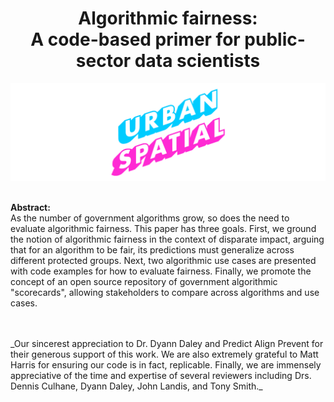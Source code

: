 <div align="center">
  <h1>Algorithmic fairness:<br>A code-based primer for public-sector data scientists<br></h1>

  <img src="urbanSpatial_fairnessTitle-01.png"></img>
</div>

<br><strong>Abstract:</strong><br>As the number of government algorithms grow, so does the need to evaluate algorithmic fairness. This paper has three goals. First, we ground the notion of algorithmic fairness in the context of disparate impact, arguing that for an algorithm to be fair, its predictions must generalize across different protected groups. Next, two algorithmic use cases are presented with code examples for how to evaluate fairness. Finally, we promote the concept of an open source repository of government algorithmic "scorecards", allowing stakeholders to compare across algorithms and use cases.


<br>
<br>
_Our sincerest appreciation to Dr. Dyann Daley and Predict Align Prevent for their generous support of this work. We are also extremely grateful to Matt Harris for ensuring our code is in fact, replicable. Finally, we are immensely appreciative of the time and expertise of several reviewers including Drs. Dennis Culhane, Dyann Daley, John Landis, and Tony Smith._
